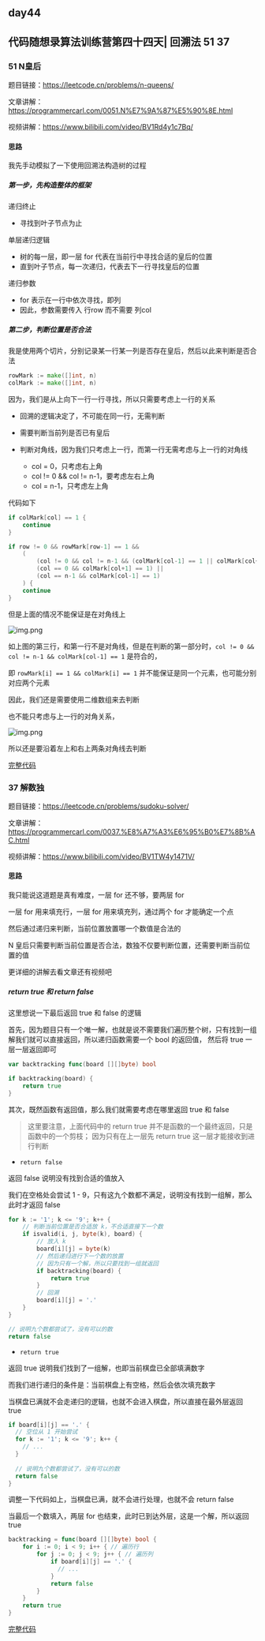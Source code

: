 ## day44

## 代码随想录算法训练营第四十四天| 回溯法 51 37

### 51 N皇后

题目链接：https://leetcode.cn/problems/n-queens/

文章讲解：https://programmercarl.com/0051.N%E7%9A%87%E5%90%8E.html

视频讲解：https://www.bilibili.com/video/BV1Rd4y1c7Bq/

#### 思路
我先手动模拟了一下使用回溯法构造树的过程

##### 第一步，先构造整体的框架

递归终止

- 寻找到叶子节点为止

单层递归逻辑

- 树的每一层，即一层 for 代表在当前行中寻找合适的皇后的位置
- 直到叶子节点，每一次递归，代表去下一行寻找皇后的位置

递归参数

- for 表示在一行中依次寻找，即列
- 因此，参数需要传入 行row 而不需要 列col

##### 第二步，判断位置是否合法

我是使用两个切片，分别记录某一行某一列是否存在皇后，然后以此来判断是否合法

```go
rowMark := make([]int, n)
colMark := make([]int, n)
```

因为，我们是从上向下一行一行寻找，所以只需要考虑上一行的关系

- 回溯的逻辑决定了，不可能在同一行，无需判断
- 需要判断当前列是否已有皇后
- 判断对角线，因为我们只考虑上一行，而第一行无需考虑与上一行的对角线

    - col = 0，只考虑右上角
    - col != 0 && col != n-1，要考虑左右上角
    - col = n-1，只考虑左上角

代码如下
```go
if colMark[col] == 1 {
	continue
}

if row != 0 && rowMark[row-1] == 1 && 
    (
        (col != 0 && col != n-1 && (colMark[col-1] == 1 || colMark[col+1] == 1)) || 
        (col == 0 && colMark[col+1] == 1) || 
        (col == n-1 && colMark[col-1] == 1)
    ) {
    continue
}
```
但是上面的情况不能保证是在对角线上

![img.png](day44-1.png)

如上图的第三行，和第一行不是对角线，但是在判断的第一部分时，`col != 0 && col != n-1 && colMark[col-1] == 1` 是符合的，

即 `rowMark[i] == 1 && colMark[i] == 1` 并不能保证是同一个元素，也可能分别对应两个元素

因此，我们还是需要使用二维数组来去判断

也不能只考虑与上一行的对角关系，

![img.png](day44-2.png)

所以还是要沿着左上和右上两条对角线去判断

[完整代码](https://github.com/hd2yao/leetcode/tree/master/training/day44/0051_n_queens.go)

### 37 解数独

题目链接：https://leetcode.cn/problems/sudoku-solver/

文章讲解：https://programmercarl.com/0037.%E8%A7%A3%E6%95%B0%E7%8B%AC.html

视频讲解：https://www.bilibili.com/video/BV1TW4y1471V/

#### 思路

我只能说这道题是真有难度，一层 for 还不够，要两层 for

一层 for 用来填充行，一层 for 用来填充列，通过两个 for 才能确定一个点

然后通过递归来判断，当前位置放置哪一个数值是合法的

N 皇后只需要判断当前位置是否合法，数独不仅要判断位置，还需要判断当前位置的值

更详细的讲解去看文章还有视频吧

##### return true 和 return false

这里想说一下最后返回 true 和 false 的逻辑

首先，因为题目只有一个唯一解，也就是说不需要我们遍历整个树，只有找到一组解我们就可以直接返回，所以递归函数需要一个 bool 的返回值，
然后将 true 一层一层返回即可
```go
var backtracking func(board [][]byte) bool

if backtracking(board) {
    return true
}
```
其次，既然函数有返回值，那么我们就需要考虑在哪里返回 true 和 false

> 这里要注意，上面代码中的 return true 并不是函数的一个最终返回，只是函数中的一个剪枝；
> 因为只有在上一层先 return true 这一层才能接收到进行判断

- `return false`

返回 false 说明没有找到合适的值放入

我们在空格处会尝试 1 - 9，只有这九个数都不满足，说明没有找到一组解，那么此时才返回 false

```go
for k := '1'; k <= '9'; k++ {
    // 判断当前位置是否合适放 k，不合适直接下一个数
    if isvalid(i, j, byte(k), board) {
        // 放入 k
        board[i][j] = byte(k)
        // 然后递归进行下一个数的放置
        // 因为只有一个解，所以只要找到一组就返回
        if backtracking(board) {
            return true
        }
        // 回溯
        board[i][j] = '.'
    }
}

// 说明九个数都尝试了，没有可以的数
return false
```

- `return true`

返回 true 说明我们找到了一组解，也即当前棋盘已全部填满数字

而我们进行递归的条件是：当前棋盘上有空格，然后会依次填充数字

当棋盘已满就不会走递归的逻辑，也就不会进入棋盘，所以直接在最外层返回 true

```go
if board[i][j] == '.' {
  // 空位从 1 开始尝试
  for k := '1'; k <= '9'; k++ {
    // ...
  }
  
  // 说明九个数都尝试了，没有可以的数
  return false
}
```

调整一下代码如上，当棋盘已满，就不会进行处理，也就不会 return false

当最后一个数填入，两层 for 也结束，此时已到达外层，这是一个解，所以返回 true

```go
backtracking = func(board [][]byte) bool {
    for i := 0; i < 9; i++ { // 遍历行
        for j := 0; j < 9; j++ { // 遍历列
            if board[i][j] == '.' {
              // ...
            }
            return false
        }
    }
    return true
}
```

[完整代码](https://github.com/hd2yao/leetcode/tree/master/training/day44/0037_sudoku_solver.go)